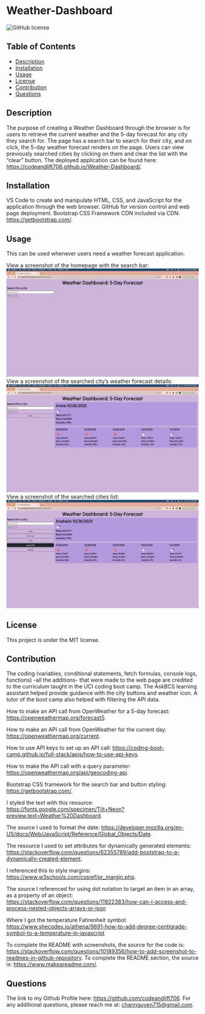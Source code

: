 # Weather-Dashboard
![GitHub license](https://img.shields.io/badge/license-MIT-blue.svg)


## Table of Contents
- [Description](#description)
- [Installation](#installation)
- [Usage](#usage)
- [License](#license)
- [Contribution](#contribution)
- [Questions](#questions)


## Description
The purpose of creating a Weather Dashboard through the browser is for users to retrieve the current weather and the 5-day forecast for any city they search for. The page has a search bar to search for their city, and on click, the 5-day weather forecast renders on the page. Users can view previously searched cities by clicking on them and clear the list with the “clear” button. The deployed application can be found here: https://codeandlift706.github.io/Weather-Dashboard/.


## Installation
VS Code to create and manipulate HTML, CSS, and JavaScript for the application through the web browser. GitHub for version control and web page deployment.
Bootstrap CSS Framework CDN included via CDN: https://getbootstrap.com/.


## Usage
This can be used whenever users need a weather forecast application.


View a screenshot of the homepage with the search bar:
![Screenshot](assets/images/HomeScreenshot.png)
View a screenshot of the searched city’s weather forecast details:
![Screenshot](assets/images/CityScreenshot.png)
View a screenshot of the searched cities list:
![Screenshot](assets/images/SearchedScreenshot.png)


## License
This project is under the MIT license.


## Contribution
The coding (variables, conditional statements, fetch formulas, console logs, functions) -all the additions- that were made to the web page are credited to the curriculum taught in the UCI coding boot camp. The AskBCS learning assistant helped provide guidance with the city buttons and weather icon. A tutor of the boot camp also helped with filtering the API data.

How to make an API call from OpenWeather for a 5-day forecast: https://openweathermap.org/forecast5.

How to make an API call from OpenWeather for the current day: https://openweathermap.org/current.

How to use API keys to set up an API call: https://coding-boot-camp.github.io/full-stack/apis/how-to-use-api-keys.

How to make the API call with a query parameter: https://openweathermap.org/api/geocoding-api. 

Bootstrap CSS framework for the search bar and button styling: https://getbootstrap.com/.

I styled the text with this resource: https://fonts.google.com/specimen/Tilt+Neon?preview.text=Weather%20Dashboard.

The source I used to format the date: https://developer.mozilla.org/en-US/docs/Web/JavaScript/Reference/Global_Objects/Date.

The resource I used to set attributes for dynamically generated elements: https://stackoverflow.com/questions/62355789/add-bootstrap-to-a-dynamically-created-element.

I referenced this to style margins: https://www.w3schools.com/cssref/pr_margin.php. 

The source I referenced for using dot notation to target an item in an array, as a property of an object: https://stackoverflow.com/questions/11922383/how-can-i-access-and-process-nested-objects-arrays-or-json

Where I got the temperature Fahrenheit symbol: https://www.shecodes.io/athena/9891-how-to-add-degree-centigrade-symbol-to-a-temperature-in-javascript

To complete the README with screenshots, the source for the code is: https://stackoverflow.com/questions/10189356/how-to-add-screenshot-to-readmes-in-github-repository. To complete the README section, the source is: https://www.makeareadme.com/. 

## Questions
The link to my Github Profile here: https://github.com/codeandlift706.
For any additional questions, please reach me at: channguyen715@gmail.com.
